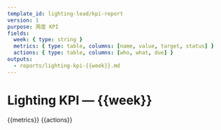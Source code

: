 ```yaml
---
template_id: lighting-lead/kpi-report
version: 1
purpose: 周度 KPI
fields:
  week: { type: string }
  metrics: { type: table, columns: [name, value, target, status] }
  actions: { type: table, columns: [who, what, due] }
outputs:
  - reports/lighting-kpi-{{week}}.md
---
```


# Lighting KPI — {{week}}

{{metrics}}
{{actions}}
